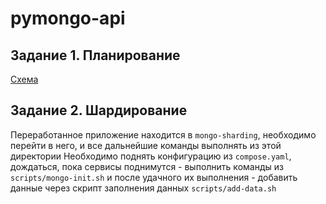 # pymongo-api

## Задание 1. Планирование
[Схема](./sprint2.drawio)

## Задание 2. Шардирование
Переработанное приложение находится в `mongo-sharding`, необходимо перейти в него, и все дальнейшие команды выполнять из этой директории
Необходимо поднять конфигурацию из `compose.yaml`, дождаться, пока сервисы поднимутся - выполнить команды из `scripts/mongo-init.sh`
и после удачного их выполнения - добавить данные через скрипт заполнения данных `scripts/add-data.sh`
